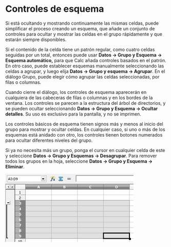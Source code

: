 
# Controles de esquema

Si está ocultando y mostrando continuamente las mismas celdas, puede simplificar el proceso creando un esquema, que añade un conjunto de controles para ocultar y mostrar las celdas en el grupo rápidamente y que estarán siempre disponibles.

Si el contenido de la celda tiene un patrón regular, como cuatro celdas seguidas por un total, entonces puede usar **Datos ****→**** Grupo y Esquema ****→**** Esquema automático,** para que Calc añada controles basados en el patrón. En otro caso, puede establecer esquemas manualmente seleccionando las celdas a agrupar, y luego elija **Datos ****→**** Grupo y esquema ****→**** Agrupar**. En el diálogo Grupo, puede elegir cómo agrupar las celdas seleccionadas, por filas o columnas.

Cuando cierre el diálogo, los controles de esquema aparecerán en cualquiera de las cabeceras de filas o columnas y en los bordes de la ventana. Los controles se parecen a la estructura del árbol de directorios, y se pueden ocultar seleccionando **Datos ****→**** Grupo y Esquema ****→**** Ocultar detalles**. Su uso es exclusivo para la pantalla, y no se imprimen.

Los controles básicos de esquema tienen signos más y menos al inicio del grupo para mostrar y ocultar celdas. En cualquier caso, si uno o más de los esquemas está anidado con otro, los controles tienen botones numerados para ocultar diferentes niveles del grupo.

Si ya no necesita más un grupo, ponga el cursor en cualquier celda de este y seleccione **Datos ****→**** Grupo y Esquemas ****→**** Desagrupar**. Para remover todos los grupos en la hoja, seleccione **Datos ****→**** Grupo y Esquema ****→**** Eliminar**.

![](https://raw.githubusercontent.com/catedu/libreOffice-la-suite-ofimatica-libre/master/img/grupos.jpg)
